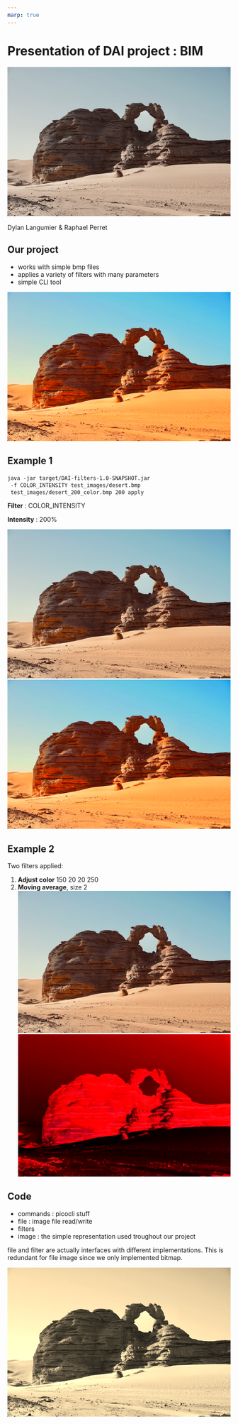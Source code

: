 ```yaml
---
marp: true
---
```

<!--
theme: gaia
size: 16:9
paginate: true
author: 'Dylan Langumier and Raphael Perret' 
title: 'BIM'
description: 'Basic Image Manipulation'
url: https://github.com/Dylan-Langumier/DAI-practical-work-1/presentation.md
footer: '**HEIG-VD** - DAI Course 2024-2025'
style: |
    :root {
        --color-background: #fff;
        --color-foreground: #333;
        --color-highlight: #f96;
        --color-dimmed: #888;
        --color-headings: #7d8ca3;
    }
    blockquote {
        font-style: italic;
    }
    table {
        width: 100%;
    }
    th:first-child {
        width: 15%;
    }
    h1, h2, h3, h4, h5, h6 {
        color: var(--color-headings);
    }
    h2, h3, h4, h5, h6 {
        font-size: 1.5rem;
    }
    h1 a:link, h2 a:link, h3 a:link, h4 a:link, h5 a:link, h6 a:link {
        text-decoration: none;
    }
    section:not([class=lead]) > p, blockquote {
        text-align: justify;
    }
headingDivider: 4
-->

[base]:test_images/desert.bmp
[grey]:test_images/grey_desert.bmp
[colorful]:test_images/desert_200_color.bmp
[red]:test_images/desert_red.bmp
[sepia]:test_images/sepia_desert.bmp

# Presentation of DAI project : BIM
<!--
_class: lead
_paginate: false
-->

![bg opacity:10%][grey]

Dylan Langumier & Raphael Perret

## Our project

- works with simple bmp files
- applies a variety of filters with many parameters
- simple CLI tool

![bg right:40%][colorful]

## Example 1
```
java -jar target/DAI-filters-1.0-SNAPSHOT.jar
 -f COLOR_INTENSITY test_images/desert.bmp 
 test_images/desert_200_color.bmp 200 apply
```

**Filter** : COLOR_INTENSITY  

**Intensity** : 200%  

![bg vertical][base]
![bg right:60%][colorful]

## Example 2
Two filters applied:
1. **Adjust color** 150 20 20 250  
2. **Moving average**, size 2  
![bg vertical][base]
![bg right:60%][red]

## Code
- commands : picocli stuff
- file : image file read/write
- filters
- image : the simple representation used troughout our project

file and filter are actually interfaces with different implementations. This is redundant for file image since we only implemented bitmap.

![bg right:40%][sepia]